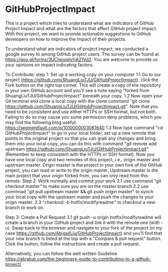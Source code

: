 # GitHubProjectImpact
This is a project which tries to understand what are indicators of GitHub Project Impact and what are the factors that affect GitHub project impact. With this project, we want to provide actionable suggestions to GitHub developers on how to improve the impact of their projects.

To understand what are indicators of project impact, we conducted a google survey to among GitHub project users. The survey can be found at https://goo.gl/forms/3UClqoxqhrhA21Vd2. You are welcome to provide us your opinions on impact indicating factors. 


To Contribute: 
step 1: Set up a working copy on your computer
    1.1 Go to our project (https://github.com/ShuangLiuTJU/GitHubProjectImpact), click the Fork button on the right top corner. This will create a copy of the repository in your own GitHub account and you'll see a note saying "forked from ShuangLiuTJU/GitHubProjectImpact" beneath your copy.
    1.2 Now open your Git terminal and clone a local copy with the clone command "git clone https://github.com/ShuangLiuTJU/GitHubProjectImpact.git". Note that you need to be consisitent and use either HTTPs or SSH format, but not both. Failing to do so may cause you some permission deny problems, which you may find the following blog useful: https://segmentfault.com/q/1010000003061640
    1.3 Now type command "cd  GitHubProjectImpact" to go in your local folder, set up a new remote that points to the original project so that you can grab any changes and bring them into your local copy, you can do this with command "git remote add upstream https://github.com/ShuangLiuTJU/GitHubProjectImpact.git" (Remember to keep consistent with the HTTPs or SSH format).
    Now you have one local copy and two remotes of this project, i.e., origin master and upstream master. Origin master is the project in your own fork of the GitHub project, you can read or write to the origin master. Upstream master is the main project that your origin forked from, you can only read from this remote. 
Step 2: Work normally and commit your work
    2.1  use command "git checkout master" to make sure you are on the master branch
    2.2  use commnad "git pull upstream master && git push origin master" to synch your local copy with the upstream master and push the changes to your origin master. 
    2.3 "checkout -b hotfix/modifyreadme" to checkout a new branch to work on.

Step 3: Create a Pull Request
    3.1 git push -u origin hotfix/modifyreadme will create a branch in your GitHub project and link it with the remote one (with -u). Swap back to the browser and navigate to your fork of the project (in my case https://github.com/AbigailLiu/GitHubProjectImpact) and you'll find that your new branch is listed at the top with a "Compare & pull request" button. Click the button, follow the instructions and create a pull request.

Alternatively, you can follow the well written Guideline https://akrabat.com/the-beginners-guide-to-contributing-to-a-github-project/
